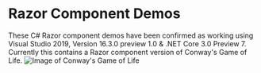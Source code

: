 # Razor Component Demos
These C# Razor component demos have been confirmed as working using Visual Studio 2019, Version 16.3.0
    preview 1.0 & .NET Core 3.0 Preview 7. Currently this contains a Razor component version of Conway's Game of Life.
![Image of Conway's Game of Life](../../blob/master/images/ConwaysGameOfLife.PNG)
